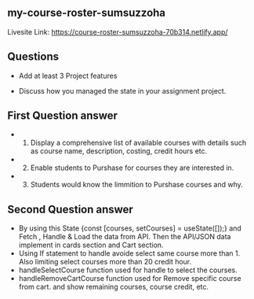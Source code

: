 ## my-course-roster-sumsuzzoha
Livesite Link: https://course-roster-sumsuzzoha-70b314.netlify.app/



##  Questions

- Add at least 3 Project features 

- Discuss how you managed the state in your assignment project.


## First Question answer
- 1. Display a comprehensive list of available courses with details such as course name, description, costing, credit hours etc.
- 2. Enable students to Purshase for courses they are interested in.

- 3. Students would know the limmition  to Purshase courses and why.

## Second Question answer

- By using this State {const [courses, setCourses] = useState([]);} and Fetch , Handle & Load the data from API. Then the API/JSON data implement in cards section and Cart section.
- Using If statement to handle avoide select same course more than 1.
Also limiting select courses more than 20 credit hour.
- handleSelectCourse function used for handle to select the courses.
- handleRemoveCartCourse function used for Remove specific course from cart. and show remaining courses, course credit, etc.
